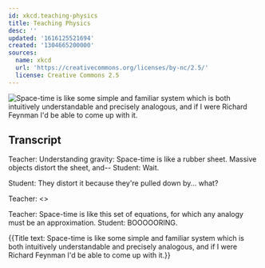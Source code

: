 ```yaml
---
id: xkcd.teaching-physics
title: Teaching Physics
desc: ''
updated: '1616125521694'
created: '1304665200000'
sources:
  name: xkcd
  url: 'https://creativecommons.org/licenses/by-nc/2.5/'
  license: Creative Commons 2.5
---
```

![Space-time is like some simple and familiar system which is both intuitively understandable and precisely analogous, and if I were Richard Feynman I'd be able to come up with it.](https://imgs.xkcd.com/comics/teaching_physics.png)

## Transcript
Teacher: Understanding gravity: Space-time is like a rubber sheet. Massive objects distort the sheet, and--
Student: Wait.

Student: They distort it because they're pulled down by... what?

Teacher: <<sigh>>

Teacher: Space-time is like this set of equations, for which any analogy must be an approximation.
Student: BOOOOORING.

{{Title text: Space-time is like some simple and familiar system which is both intuitively understandable and precisely analogous, and if I were Richard Feynman I'd be able to come up with it.}}
